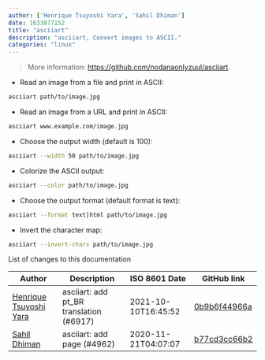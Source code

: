 ```yaml
---
author: ['Henrique Tsuyoshi Yara', 'Sahil Dhiman']
date: 1633877152
title: "asciiart"
description: "asciiart, Convert images to ASCII."
categories: "linux"
---
```

> More information: <https://github.com/nodanaonlyzuul/asciiart>.

- Read an image from a file and print in ASCII:

```bash
asciiart path/to/image.jpg
```

- Read an image from a URL and print in ASCII:

```bash
asciiart www.example.com/image.jpg
```

- Choose the output width (default is 100):

```bash
asciiart --width 50 path/to/image.jpg
```

- Colorize the ASCII output:

```bash
asciiart --color path/to/image.jpg
```

- Choose the output format (default format is text):

```bash
asciiart --format text|html path/to/image.jpg
```

- Invert the character map:

```bash
asciiart --invert-chars path/to/image.jpg
```
List of changes to this documentation


Author | Description | ISO 8601 Date | GitHub link
------|-----|-----|-----
[Henrique Tsuyoshi Yara](mailto:henri.tsuyoshi@hotmail.com) | asciiart: add pt_BR translation (#6917) | 2021-10-10T16:45:52 | [0b9b6f44966a](https://github.com/tldr-pages/tldr/commit/0b9b6f44966aa2ecd9f9839b073dbdbb671a5dc1)
[Sahil Dhiman](mailto:52946452+sahilister@users.noreply.github.com) | asciiart: add page (#4962) | 2020-11-21T04:07:07 | [b77cd3cc66b2](https://github.com/tldr-pages/tldr/commit/b77cd3cc66b263e9579571e2d9233dbd70fb894e)

